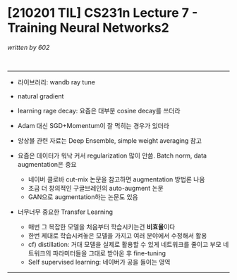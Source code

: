# [210201 TIL] CS231n Lecture 7 - Training Neural Networks2

_written by 602_

<br/>



---





- 라이브러리: wandb ray tune



- natural gradient



- learning rage decay: 요즘은 대부분 cosine decay를 쓰더라



- Adam 대신 SGD+Momentum이 잘 먹히는 경우가 있더라



- 앙상블 관련 자료는 Deep Ensemble, simple weight averaging 참고
- 요즘은 데이터가 워낙 커서  regularization 많이 안씀. Batch norm, data augmentation은 중요
  - 네이버 클로바 cut-mix 논문을 참고하면 augmentation 방법론 나옴
  - 조금 더 창의적인 구글브레인의 auto-augment 논문
  - GAN으로 augmentation하는 논문도 있음



- 너무너무 중요한 Transfer Learning
  - 매번 그 복잡한 모델을 처음부터 학습시키는건 **비효율**이다
  - 한번 제대로 학습시켜놓은 모델을 가지고 여러 분야에서 수정해서 활용
  - cf) distillation: 거대 모델을 실제로 활용할 수 있게 네트워크를 줄이고 부모 네트워크의 파라미터들을 그대로 받아온 후 fine-tuning
  - Self supervised learning: 네이버가 공을 들이는 영역

---

